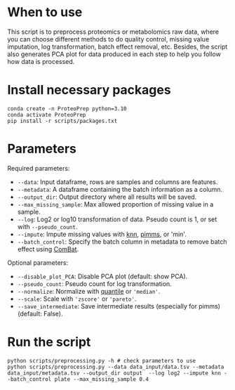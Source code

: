 # When to use
This script is to preprocess proteomics or metabolomics raw data, where you can choose different methods to do quality control, missing value imputation, log transformation, batch effect removal, etc. 
Besides, the script also generates PCA plot for data produced in each step to help you follow how data is processed. 
# Install necessary packages
```
conda create -n ProteoPrep python=3.10
conda activate ProteoPrep
pip install -r scripts/packages.txt
```
# Parameters

Required parameters:

- `--data`: Input dataframe, rows are samples and columns are features.
- `--metadata`: A dataframe containing the batch information as a column.
- `--output_dir`: Output directory where all results will be saved.  
- `--max_missing_sample`: Max allowed proportion of missing value in a sample. 
- `--log`: Log2 or log10 transformation of data. Pseudo count is 1, or set with `--pseudo_count`.
- `--impute`: Impute missing values with [knn](https://scikit-learn.org/stable/modules/impute.html), [pimms](https://github.com/RasmussenLab/pimms), or 'min'. 
- `--batch_control`: Specify the batch column in metadata to remove batch effect using [ComBat](https://github.com/epigenelabs/inmoose).

Optional parameters:

- `--disable_plot_PCA`: Disable PCA plot (default: show PCA).
- `--pseudo_count`: Pseudo count for log transformation.
- `--normalize`: Normalize with [quantile](https://scikit-learn.org/stable/modules/generated/sklearn.preprocessing.quantile_transform.html) or `'median'`.
- `--scale`: Scale with `'zscore'` or `'pareto'`.
- `--save_intermediate`: Save intermediate results (especially for pimms) (default: False).

# Run the script
```
python scripts/preprocessing.py -h # check parameters to use
python scripts/preprocessing.py --data data_input/data.tsv --metadata data_input/metadata.tsv --output_dir output  --log log2 --impute knn --batch_control plate --max_missing_sample 0.4
```


